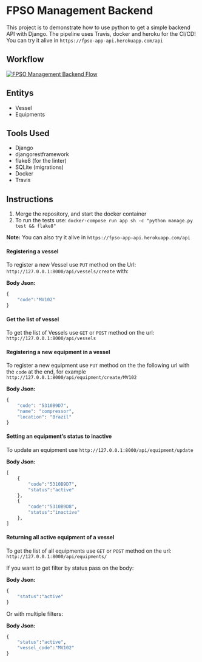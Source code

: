# FPSO Management Backend
This project is to demonstrate how to use python to get a simple backend API with Django. The pipeline uses Travis, docker and heroku for the CI/CD!
You can try it alive in `https://fpso-app-api.herokuapp.com/api`

## Workflow
[![FPSO Management Backend Flow](https://user-images.githubusercontent.com/7622553/95813333-088adc80-0cee-11eb-9beb-805238d8f9df.png)](https://whimsical.com/UG7Yb1dtYLgPRB7JBnRjoe)

## Entitys
* Vessel
* Equipments

## Tools Used
* Django
* djangorestframework
* flake8 (for the linter)
* SQLite (migrations)
* Docker
* Travis

## Instructions
1. Merge the repository, and start the docker container
2. To run the tests use: `docker-compose run app sh -c "python manage.py test && flake8"`

**Note:** You can also try it alive in `https://fpso-app-api.herokuapp.com/api`

#### Registering a vessel
To register a new Vessel use `PUT` method on the Url: `http://127.0.0.1:8000/api/vessels/create` with:

**Body Json:**
```python
{
	"code":"MV102"
}
```

#### Get the list of vessel
To get the list of Vessels use `GET` or `POST` method on the url: `http://127.0.0.1:8000/api/vessels`

#### Registering a new equipment in a vessel
To register a new equipment use `PUT` method on the the following url with the `code` at the end, for example `http://127.0.0.1:8000/api/equipment/create/MV102`

**Body Json:**
```python
{
	"code": "5310B9D7",
	"name": "compressor",
	"location": "Brazil"
}
```

#### Setting an equipment’s status to inactive
To update an equipment use `http://127.0.0.1:8000/api/equipment/update`

**Body Json:**
```python
[
	{
		"code":"5310B9D7",
		"status":"active"
	},
    {
		"code":"5310B9D8",
		"status":"inactive"
	},
]
```

#### Returning all active equipment of a vessel
To get the list of all equipments use `GET` or `POST` method on the url: `http://127.0.0.1:8000/api/equipments/`

If you want to get filter by status pass on the body:

**Body Json:**
```python
{
	"status":"active"
}
```

Or with multiple filters:

**Body Json:**
```python
{
	"status":"active",
	"vessel_code":"MV102"
}
```
